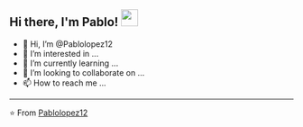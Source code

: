 ## Hi there, I'm Pablo! <img src="https://raw.githubusercontent.com/iampavangandhi/iampavangandhi/master/gifs/Hi.gif" width="30px"></h2>
- 👋 Hi, I’m @Pablolopez12
- 👀 I’m interested in ...
- 🌱 I’m currently learning ...
- 💞️ I’m looking to collaborate on ...
- 📫 How to reach me ...
<hr>

⭐️ From [Pablolopez12](https://github.com/Pablolopez12)
<!---
Pablolopez12/Pablolopez12 is a ✨ special ✨ repository because its `README.md` (this file) appears on your GitHub profile.
You can click the Preview link to take a look at your changes.
--->
